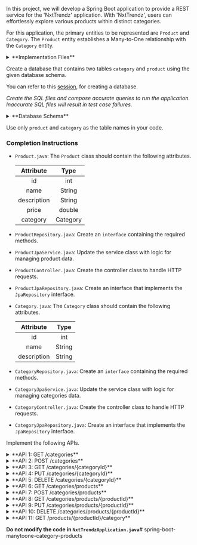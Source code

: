 In this project, we will develop a Spring Boot application to provide a REST service for the 'NxtTrendz' application. With 'NxtTrendz', users can effortlessly explore various products within distinct categories.

For this application, the primary entities to be represented are `Product` and `Category`. The `Product` entity establishes a Many-to-One relationship with the `Category` entity.

<details>
<summary>**Implementation Files**</summary>

Use these files to complete the implementation:

- `ProductController.java`
- `ProductRepository.java`
- `ProductJpaService.java`
- `ProductJpaRepository.java`
- `Product.java`
- `CategoryController.java`
- `CategoryRepository.java`
- `CategoryJpaService.java`
- `CategoryJpaRepository.java`
- `Category.java`

</details>

Create a database that contains two tables `category` and `product` using the given database schema.

You can refer to this [session](https://learning.ccbp.in/course?c_id=e345dfa4-f5ce-406e-b19a-4ed720c54136&s_id=6a60610e-79c2-4e15-b675-45ddbd9bbe82&t_id=f880166e-2f51-4403-81a0-d2430694dae8), for creating a database.

_Create the SQL files and compose accurate queries to run the application. Inaccurate SQL files will result in test case failures._

<details>
<summary>**Database Schema**</summary>

#### Product Table

|   Columns   |                 Type                  |
| :---------: | :-----------------------------------: |
|     id      | INTEGER (Primary Key, Auto Increment) |
|    name     |                 TEXT                  |
| description |                 TEXT                  |
|    price    |                DOUBLE                 |
| categoryId  |                INTEGER                |

#### Category Table

|   Columns   |                 Type                  |
| :---------: | :-----------------------------------: |
|     id      | INTEGER (Primary Key, Auto Increment) |
|    name     |                 TEXT                  |
| description |          TEXT (Foreign Key)           |

You can use the given sample data to populate the tables.

<details>
<summary>**Sample Data**</summary>

#### Category Data

|  id   |    name     |                   description                   |
| :---: | :---------: | :---------------------------------------------: |
|   1   | Electronics |      Gadgets and devices for everyday use.      |
|   2   |    Books    | Novels, textbooks, and other reading materials. |
|   3   |   Fashion   |      Clothing, footwear, and accessories.       |

#### Product Data

|       name        |                              description                              |  price   | categoryId |
| :---------------: | :-------------------------------------------------------------------: | :------: | :--------: |
|      Laptop       | A high-performance laptop suitable for gaming and professional tasks. | 50000.00 |     1      |
| Bluetooth Speaker |           A portable speaker with excellent sound quality.            | 2500.00  |     1      |
|   Mystery Novel   |              A thrilling novel full of twists and turns.              |  500.00  |     2      |
| History Textbook  |                A comprehensive guide to world history.                |  400.00  |     2      |
|  Leather Jacket   |               A stylish jacket made of genuine leather.               | 2200.00  |     3      |
|   Running Shoes   |                Comfortable shoes perfect for jogging.                 |  700.00  |     3      |

</details>

</details>

<MultiLineNote>

Use only `product` and `category` as the table names in your code.

</MultiLineNote>

### Completion Instructions

- `Product.java`: The `Product` class should contain the following attributes.

    |  Attribute  |   Type   |
    | :---------: | :------: |
    |     id      |   int    |
    |    name     |  String  |
    | description |  String  |
    |    price    |  double  |
    |  category   | Category |

- `ProductRepository.java`: Create an `interface` containing the required methods.
- `ProductJpaService.java`: Update the service class with logic for managing product data.
- `ProductController.java`: Create the controller class to handle HTTP requests.
- `ProductJpaRepository.java`: Create an interface that implements the `JpaRepository` interface.
  
- `Category.java`: The `Category` class should contain the following attributes.

    |  Attribute  |  Type  |
    | :---------: | :----: |
    |     id      |  int   |
    |    name     | String |
    | description | String |

- `CategoryRepository.java`: Create an `interface` containing the required methods.
- `CategoryJpaService.java`: Update the service class with logic for managing categories data.
- `CategoryController.java`: Create the controller class to handle HTTP requests.
- `CategoryJpaRepository.java`: Create an interface that implements the `JpaRepository` interface.

Implement the following APIs.

<details>
<summary>**API 1: GET /categories**</summary>

#### Path: `/categories`

#### Method: `GET`

#### Description:

Returns a list of all categories in the `category` table.

#### Response

```json
[
    {
        "id": 1,
        "name": "Electronics",
        "description": "Gadgets and devices for everyday use."
    },
    ...
]
```

</details>

<details>
<summary>**API 2: POST /categories**</summary>

#### Path: `/categories`

#### Method: `POST`

#### Description:

Creates a new category in the `category` table. The `categoryId` is auto-incremented.

#### Request

```json
{
    "name": "Home Appliances",
    "description": "Essential tools for household tasks."
}
```

#### Response

```json
{
    "id": 4,
    "name": "Home Appliances",
    "description": "Essential tools for household tasks."
}
```

</details>

<details>
<summary>**API 3: GET /categories/{categoryId}**</summary>

#### Path: `/categories/{categoryId}`

#### Method: `GET`

#### Description:

Returns a category based on the `categoryId`. If the given `categoryId` is not found in the `category` table, raise `ResponseStatusException` with `HttpStatus.NOT_FOUND`.


#### Success Response

```json
{
    "id": 2,
    "name": "Books",
    "description": "Novels, textbooks, and other reading materials."
}
```

</details>

<details>
<summary>**API 4: PUT /categories/{categoryId}**</summary>

#### Path: `/categories/{categoryId}`

#### Method: `PUT`

#### Description:

Updates the details of a category based on the `categoryId` and returns the updated category details. If the given `categoryId` is not found in the `category` table, raise `ResponseStatusException` with `HttpStatus.NOT_FOUND`.

#### Request

```json
{
    "name": "Toys",
    "description": "Fun items for kids and adults alike."
}
```

#### Success Response

```json
{
    "id": 2,
    "name": "Toys",
    "description": "Fun items for kids and adults alike."
}
```

</details>

<details>
<summary>**API 5: DELETE /categories/{categoryId}**</summary>

#### Path: `/categories/{categoryId}`

#### Method: `DELETE`

#### Description:

Deletes a category from the `category` table based on the `categoryId` and returns the status code `204`(raise `ResponseStatusException` with `HttpStatus.NO_CONTENT`). If the given `categoryId` is not found in the `category` table, raise `ResponseStatusException` with `HttpStatus.NOT_FOUND`. 

</details>

<details>
<summary>**API 6: GET /categories/products**</summary>

#### Path: `/categories/products`

#### Method: `GET`

#### Description:

Returns a list of all products in the `product` table.

#### Response

```json
[
    {
        "id": 1,
        "name": "Laptop",
        "description": "A high-performance laptop suitable for gaming and professional tasks.",
        "price": 50000.0,
        "category": {
            "id": 1,
            "name": "Electronics",
            "description": "Gadgets and devices for everyday use."
        }
    },
    ...
]
```

</details>

<details>
<summary>**API 7: POST /categories/products**</summary>

#### Path: `/categories/products`

#### Method: `POST`

#### Description:

Creates a new product in the `product` table and create an association between the product and the category based on the `id` of the `category` field. The `productId` is auto-incremented.

#### Request

```json
{
    "name": "Blender",
    "description": "An efficient kitchen tool for making smoothies.",
    "price": 600.00,
    "category": {
        "id": 4
    }
}
```

#### Response

```json
{
    "id": 7,
    "name": "Blender",
    "description": "An efficient kitchen tool for making smoothies.",
    "price": 600.0,
    "category": {
        "id": 4,
        "name": "Home Appliances",
        "description": "Essential tools for household tasks."
    }
}
```

</details>

<details>
<summary>**API 8: GET /categories/products/{productId}**</summary>

#### Path: `/categories/products/{productId}`

#### Method: `GET`

#### Description:

Returns a product based on the `productId`. If the given `productId` is not found in the `product` table, raise `ResponseStatusException` with `HttpStatus.NOT_FOUND`.


#### Success Response

```json
{
    "id": 2,
    "name": "Bluetooth Speaker",
    "description": "A portable speaker with excellent sound quality.",
    "price": 2500.0,
    "category": {
        "id": 1,
        "name": "Electronics",
        "description": "Gadgets and devices for everyday use."
    }
}
```

</details>

<details>
<summary>**API 9: PUT /categories/products/{productId}**</summary>

#### Path: `/categories/products/{productId}`

#### Method: `PUT`

#### Description:

Updates the details of a product based on the `productId` and returns the updated product details. If the `id` in the `category` field is provided, update the association between the product and the category based on the `id`. If the given `productId` is not found in the `product` table, raise `ResponseStatusException` with `HttpStatus.NOT_FOUND`.

#### Request

```json
{
    "name": "Lego Set",
    "description": "A 500-piece Lego set for building and creativity.",
    "price": 300.00,
    "category": {
        "id": 2
    }
}
```

#### Success Response

```json
{
    "id": 4,
    "name": "Lego Set",
    "description": "A 500-piece Lego set for building and creativity.",
    "price": 300.0,
    "category": {
        "id": 2,
        "name": "Toys",
        "description": "Fun items for kids and adults alike."
    }
}
```

</details>

<details>
<summary>**API 10: DELETE /categories/products/{productId}**</summary>

#### Path: `/categories/products/{productId}`

#### Method: `DELETE`

#### Description:

Deletes a product from the `product` table based on the `productId` and returns the status code `204`(raise `ResponseStatusException` with `HttpStatus.NO_CONTENT`). If the given `productId` is not found in the `product` table, raise `ResponseStatusException` with `HttpStatus.NOT_FOUND`.

</details>

<details>
<summary>**API 11: GET /products/{productId}/category**</summary>

#### Path: `/products/{productId}/category`

#### Method: `GET`

#### Description:

Returns a category of the product based on the `productId`. If the given `productId` is not found in the `product` table, raise `ResponseStatusException` with `HttpStatus.NOT_FOUND`.

#### Response

```json
{
    "id": 1,
    "name": "Electronics",
    "description": "Gadgets and devices for everyday use."
}
```

</details>

**Do not modify the code in `NxtTrendzApplication.java`**# spring-boot-manytoone-category-products
